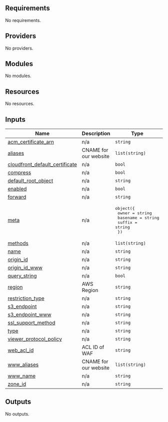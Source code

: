 <!-- BEGIN_TF_DOCS -->
## Requirements

No requirements.

## Providers

No providers.

## Modules

No modules.

## Resources

No resources.

## Inputs

| Name | Description | Type | Default | Required |
|------|-------------|------|---------|:--------:|
| <a name="input_acm_certificate_arn"></a> [acm\_certificate\_arn](#input\_acm\_certificate\_arn) | n/a | `string` | n/a | yes |
| <a name="input_aliases"></a> [aliases](#input\_aliases) | CNAME for our website | `list(string)` | n/a | yes |
| <a name="input_cloudfront_default_certificate"></a> [cloudfront\_default\_certificate](#input\_cloudfront\_default\_certificate) | n/a | `bool` | n/a | yes |
| <a name="input_compress"></a> [compress](#input\_compress) | n/a | `bool` | n/a | yes |
| <a name="input_default_root_object"></a> [default\_root\_object](#input\_default\_root\_object) | n/a | `string` | n/a | yes |
| <a name="input_enabled"></a> [enabled](#input\_enabled) | n/a | `bool` | n/a | yes |
| <a name="input_forward"></a> [forward](#input\_forward) | n/a | `string` | n/a | yes |
| <a name="input_meta"></a> [meta](#input\_meta) | n/a | <pre>object({<br>    owner    = string<br>    basename = string<br>    suffix   = string<br>  })</pre> | n/a | yes |
| <a name="input_methods"></a> [methods](#input\_methods) | n/a | `list(string)` | n/a | yes |
| <a name="input_name"></a> [name](#input\_name) | n/a | `string` | n/a | yes |
| <a name="input_origin_id"></a> [origin\_id](#input\_origin\_id) | n/a | `string` | n/a | yes |
| <a name="input_origin_id_www"></a> [origin\_id\_www](#input\_origin\_id\_www) | n/a | `string` | n/a | yes |
| <a name="input_query_string"></a> [query\_string](#input\_query\_string) | n/a | `bool` | n/a | yes |
| <a name="input_region"></a> [region](#input\_region) | AWS Region | `string` | n/a | yes |
| <a name="input_restriction_type"></a> [restriction\_type](#input\_restriction\_type) | n/a | `string` | n/a | yes |
| <a name="input_s3_endpoint"></a> [s3\_endpoint](#input\_s3\_endpoint) | n/a | `string` | n/a | yes |
| <a name="input_s3_endpoint_www"></a> [s3\_endpoint\_www](#input\_s3\_endpoint\_www) | n/a | `string` | n/a | yes |
| <a name="input_ssl_support_method"></a> [ssl\_support\_method](#input\_ssl\_support\_method) | n/a | `string` | n/a | yes |
| <a name="input_type"></a> [type](#input\_type) | n/a | `string` | n/a | yes |
| <a name="input_viewer_protocol_policy"></a> [viewer\_protocol\_policy](#input\_viewer\_protocol\_policy) | n/a | `string` | n/a | yes |
| <a name="input_web_acl_id"></a> [web\_acl\_id](#input\_web\_acl\_id) | ACL ID of WAF | `string` | n/a | yes |
| <a name="input_www_aliases"></a> [www\_aliases](#input\_www\_aliases) | CNAME for our website | `list(string)` | n/a | yes |
| <a name="input_www_name"></a> [www\_name](#input\_www\_name) | n/a | `string` | n/a | yes |
| <a name="input_zone_id"></a> [zone\_id](#input\_zone\_id) | n/a | `string` | n/a | yes |

## Outputs

No outputs.
<!-- END_TF_DOCS -->